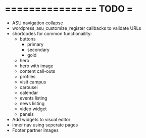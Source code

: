=============
== TODO     =
=============

- ASU navigation collapse
- wordpress_asu_customize_register callbacks to validate URLs
- shortcodes for common functionaility:
  - buttons
    - primary
    - secondary
    - gold
  - hero
  - hero with image
  - content call-outs
  - profiles
  - visit campus
  - carousel
  - calendar
  - events listing
  - news listing
  - video widget
  - panels
- Add widgets to visual editor
- inner nav using seperate pages
- Footer partner images
